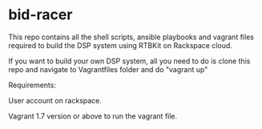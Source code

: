 # bid-racer

This repo contains all the shell scripts, ansible playbooks and vagrant files required to build the DSP system using RTBKit on Rackspace cloud.

If you want to build your own DSP system, all you need to do is clone this repo and navigate to Vagrantfiles folder and do "vagrant up"

Requirements:

User account on rackspace.

Vagrant 1.7 version or above to run the vagrant file.
